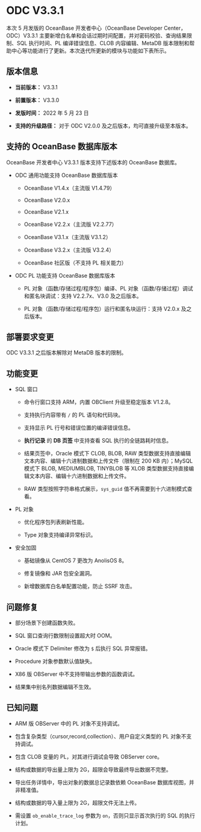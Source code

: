 ODC V3.3.1 
===============================

本次 5 月发版的 OceanBase 开发者中心（OceanBase Developer Center，ODC）V3.3.1 主要新增白名单和会话过期时间配置，并对密码校验、查询结果限制、SQL 执行时间、PL 编译错误信息、CLOB 内容编辑、MetaDB 版本限制和帮助中心等功能进行了更新。本次迭代所更新的模块与功能如下表所示。

版本信息 
-------------------------

* **当前版本：** V3.3.1

  

* **前置版本：** V3.3.0

  

* **发版时间：** 2022 年 5 月 23 日

  

* **支持的升级路径：** 对于 ODC V2.0.0 及之后版本，均可直接升级至本版本。

  




支持的 OceanBase 数据库版本 
----------------------------------------

OceanBase 开发者中心 V3.3.1 版本支持下述版本的 OceanBase 数据库。

* ODC 通用功能支持 OceanBase 数据库版本

  * OceanBase V1.4.x（主流版 V1.4.79）

    
  
  * OceanBase V2.0.x

    
  
  * OceanBase V2.1.x

    
  
  * OceanBase V2.2.x（主流版 V2.2.77）

    
  
  * OceanBase V3.1.x（主流版 V3.1.2）

    
  
  * OceanBase V3.2.x（主流版 V3.2.4）

    
  
  * OceanBase 社区版（不支持 PL 相关能力）

    
  

  

* ODC PL 功能支持 OceanBase 数据库版本

  * PL 对象（函数/存储过程/程序包）编译、PL 对象（函数/存储过程）调试和匿名块调试：支持 V2.2.7x、V3.0 及之后版本。

    
  
  * PL 对象（函数/存储过程/程序包）运行和匿名块运行：支持 V2.0.x 及之后版本。

    
  

  




部署要求变更 
---------------------------

ODC V3.3.1 之后版本解除对 MetaDB 版本的限制。

功能变更 
-------------------------

* SQL 窗口

  * 命令行窗口支持 ARM，内置 OBClient 升级至稳定版本 V1.2.8。

    
  
  * 支持执行内容带有 `/` 的 PL 语句和代码块。

    
  
  * 支持显示 PL 行号和错误位置的编译错误信息。

    
  
  * **执行记录** 的 **DB 页签** 中支持查看 SQL 执行的全链路耗时信息。

    
  
  * 结果页签中，Oracle 模式下 CLOB, BLOB, RAW 类型数据支持直接编辑文本内容、编辑十六进制数据和上传文件（限制在 200 KB 内）；MySQL 模式下 BLOB, MEDIUMBLOB, TINYBLOB 等 XLOB 类型数据支持直接编辑文本内容、编辑十六进制数据和上传文件。

    
  
  * RAW 类型按照字符串格式展示，`sys_guid` 值不再需要到十六进制模式查看。

    
  

  

* PL 对象

  * 优化程序包列表刷新性能。

    
  
  * Type 对象支持编译异常标识。

    
  

  

* 安全加固

  * 基础镜像从 CentOS 7 更改为 AnolisOS 8。

    
  
  * 修复镜像和 JAR 包安全漏洞。

    
  
  * 新增数据库白名单配置功能，防止 SSRF 攻击。

    
  

  




问题修复 
-------------------------

* 部分场景下创建函数失败。

  

* SQL 窗口查询行数限制设置超大时 OOM。

  

* Oracle 模式下 Delimiter 修改为 `$` 后执行 SQL 异常报错。

  

* Procedure 对象参数默认值缺失。

  

* X86 版 OBServer 中不支持带输出参数的函数调试。

  

* 结果集中别名列数据编辑不生效。

  




已知问题 
-------------------------

* ARM 版 OBServer 中的 PL 对象不支持调试。

  

* 包含复杂类型（cursor,record,collection）、用户自定义类型的 PL 对象不支持调试。

  

* 包含 CLOB 变量的 PL，对其进行调试会导致 OBServer core。

  

* 结构或数据的导出量上限为 2G，超限会导致最终导出数据不完整。

  

* 导出任务详情中，导出对象的数据总记录数依赖 OceanBase 数据库视图，并非精准值。

  

* 结构或数据的导入量上限为 2G，超限文件无法上传。

  

* 需设置 `ob_enable_trace_log` 参数为 `on`，否则只显示首次执行的 SQL 的执行计划。
